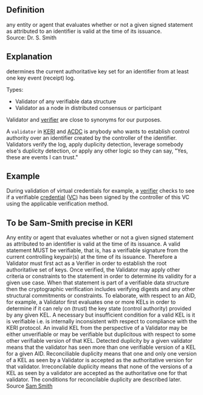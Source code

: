 ## Definition
any entity or agent that evaluates whether or not a given signed statement as attributed to an identifier is valid at the time of its issuance.  
Source: Dr. S. Smith

## Explanation
determines the current authoritative key set for an identifier from at least one key event (receipt) log. 

Types:
- Validator of any verifiable data structure
- Validator as a node in distributed consensus or participant

Validator and [verifier](verifier) are close to synonyms for our purposes.

A `validator` in [KERI](key-event-receipt-infrastructure) and [ACDC](authentic-chained-data-container) is anybody who wants to establish control authority over an identifier created by the controller of the identifier. Validators verify the log, apply duplicity detection, leverage somebody else's duplicity detection, or apply any other logic so they can say, "Yes, these are events I can trust."

## Example

During validation of virtual credentials for example, a [verifier](verifier) checks to see if a verifiable [credential](credential) ([VC](VC)) has been signed by the controller of this VC using the applicable verification method.

## To be Sam-Smith precise in KERI
Any entity or agent that evaluates whether or not a given signed statement as attributed to an identifier is valid at the time of its issuance. A valid statement MUST be verifiable, that is, has a verifiable signature from the current controlling keypair(s) at the time of its issuance. Therefore a Validator must first act as a Verifier in order to establish the root authoritative set of keys. Once verified, the Validator may apply other criteria or constraints to the statement in order to determine its validity for a given use case. When that statement is part of a verifiable data structure then the cryptographic verification includes verifying digests and any other structural commitments or constraints. To elaborate, with respect to an AID, for example, a Validator first evaluates one or more KELs in order to determine if it can rely on (trust) the key state (control authority) provided by any given KEL. A necessary but insufficient condition for a valid KEL is it is verifiable i.e. is internally inconsistent with respect to compliance with the KERI protocol. An invalid KEL from the perspective of a Validator may be either unverifiable or may be verifiable but duplicitous with respect to some other verifiable version of that KEL. Detected duplicity by a given validator means that the validator has seen more than one verifiable version of a KEL for a given AID. Reconciliable duplicity means that one and only one version of a KEL as seen by a Validator is accepted as the authoritative version for that validator. Irreconcilable duplicity means that none of the versions of a KEL as seen by a validator are accepted as the authoritative one for that validator. The conditions for reconcilable duplicity are described later.  
Source [Sam Smith](https://github.com/WebOfTrust/ietf-keri/blob/main/draft-ssmith-keri.md#basic-terminology)

